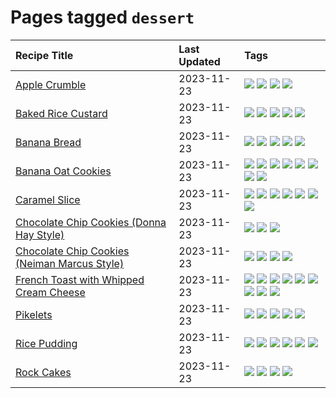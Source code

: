 # Pages tagged `dessert`

|Recipe Title|Last Updated|Tags
|:---|:---|:---|
|[Apple Crumble](../recipes/applecrumble.md)|2023-11-23|[![](https://img.shields.io/badge/tag-dessert-f1d19f)](../tags/dessert.md) [![](https://img.shields.io/badge/tag-stovetop-b6c680)](../tags/stovetop.md) [![](https://img.shields.io/badge/tag-vegan-4e6ea)](../tags/vegan.md) [![](https://img.shields.io/badge/tag-vegetarian-28ab17)](../tags/vegetarian.md)|
|[Baked Rice Custard](../recipes/bakedricecustard.md)|2023-11-23|[![](https://img.shields.io/badge/tag-baked-6d71)](../tags/baked.md) [![](https://img.shields.io/badge/tag-dairy-acbc2f)](../tags/dairy.md) [![](https://img.shields.io/badge/tag-dessert-f1d19f)](../tags/dessert.md) [![](https://img.shields.io/badge/tag-rice-9fef19)](../tags/rice.md) [![](https://img.shields.io/badge/tag-vegetarian-28ab17)](../tags/vegetarian.md)|
|[Banana Bread](../recipes/bananabread.md)|2023-11-23|[![](https://img.shields.io/badge/tag-baked-6d71)](../tags/baked.md) [![](https://img.shields.io/badge/tag-dessert-f1d19f)](../tags/dessert.md) [![](https://img.shields.io/badge/tag-snack-42963a)](../tags/snack.md) [![](https://img.shields.io/badge/tag-vegan-4e6ea)](../tags/vegan.md) [![](https://img.shields.io/badge/tag-vegetarian-28ab17)](../tags/vegetarian.md)|
|[Banana Oat Cookies](../recipes/bananaoatcookies.md)|2023-11-23|[![](https://img.shields.io/badge/tag-baked-6d71)](../tags/baked.md) [![](https://img.shields.io/badge/tag-breakfast-8f457a)](../tags/breakfast.md) [![](https://img.shields.io/badge/tag-dessert-f1d19f)](../tags/dessert.md) [![](https://img.shields.io/badge/tag-great-ab4f55)](../tags/great.md) [![](https://img.shields.io/badge/tag-healthy-9acea8)](../tags/healthy.md) [![](https://img.shields.io/badge/tag-snack-42963a)](../tags/snack.md) [![](https://img.shields.io/badge/tag-vegan-4e6ea)](../tags/vegan.md) [![](https://img.shields.io/badge/tag-vegetarian-28ab17)](../tags/vegetarian.md)|
|[Caramel Slice](../recipes/caramelslice.md)|2023-11-23|[![](https://img.shields.io/badge/tag-amazing-d5a11)](../tags/amazing.md) [![](https://img.shields.io/badge/tag-baked-6d71)](../tags/baked.md) [![](https://img.shields.io/badge/tag-chocolate-94b8ca)](../tags/chocolate.md) [![](https://img.shields.io/badge/tag-dairy-acbc2f)](../tags/dairy.md) [![](https://img.shields.io/badge/tag-dessert-f1d19f)](../tags/dessert.md) [![](https://img.shields.io/badge/tag-long_prep_time-8344b1)](../tags/long_prep_time.md) [![](https://img.shields.io/badge/tag-vegetarian-28ab17)](../tags/vegetarian.md)|
|[Chocolate Chip Cookies (Donna Hay Style)](../recipes/chocolatechipcookiesdonnahay.md)|2023-11-23|[![](https://img.shields.io/badge/tag-baked-6d71)](../tags/baked.md) [![](https://img.shields.io/badge/tag-chocolate-94b8ca)](../tags/chocolate.md) [![](https://img.shields.io/badge/tag-dessert-f1d19f)](../tags/dessert.md)|
|[Chocolate Chip Cookies (Neiman Marcus Style)](../recipes/chocolatechipcookiesneimanmarcus.md)|2023-11-23|[![](https://img.shields.io/badge/tag-amazing-d5a11)](../tags/amazing.md) [![](https://img.shields.io/badge/tag-baked-6d71)](../tags/baked.md) [![](https://img.shields.io/badge/tag-chocolate-94b8ca)](../tags/chocolate.md) [![](https://img.shields.io/badge/tag-dessert-f1d19f)](../tags/dessert.md)|
|[French Toast with Whipped Cream Cheese](../recipes/frenchtoastwhippedcreamcheese.md)|2023-11-23|[![](https://img.shields.io/badge/tag-amazing-d5a11)](../tags/amazing.md) [![](https://img.shields.io/badge/tag-breakfast-8f457a)](../tags/breakfast.md) [![](https://img.shields.io/badge/tag-dairy-acbc2f)](../tags/dairy.md) [![](https://img.shields.io/badge/tag-dessert-f1d19f)](../tags/dessert.md) [![](https://img.shields.io/badge/tag-fried-b7439e)](../tags/fried.md) [![](https://img.shields.io/badge/tag-large_quantity-cb29b)](../tags/large_quantity.md) [![](https://img.shields.io/badge/tag-messy-3a4f8e)](../tags/messy.md) [![](https://img.shields.io/badge/tag-mine-5b6ac0)](../tags/mine.md) [![](https://img.shields.io/badge/tag-vegetarian-28ab17)](../tags/vegetarian.md)|
|[Pikelets](../recipes/pikelets.md)|2023-11-23|[![](https://img.shields.io/badge/tag-breakfast-8f457a)](../tags/breakfast.md) [![](https://img.shields.io/badge/tag-dessert-f1d19f)](../tags/dessert.md) [![](https://img.shields.io/badge/tag-family-f6b493)](../tags/family.md) [![](https://img.shields.io/badge/tag-fried-b7439e)](../tags/fried.md) [![](https://img.shields.io/badge/tag-vegetarian-28ab17)](../tags/vegetarian.md)|
|[Rice Pudding](../recipes/ricepudding.md)|2023-11-23|[![](https://img.shields.io/badge/tag-dairy-acbc2f)](../tags/dairy.md) [![](https://img.shields.io/badge/tag-dessert-f1d19f)](../tags/dessert.md) [![](https://img.shields.io/badge/tag-easy-e4f90)](../tags/easy.md) [![](https://img.shields.io/badge/tag-rice-9fef19)](../tags/rice.md) [![](https://img.shields.io/badge/tag-rice_cooker-32f6f2)](../tags/rice_cooker.md) [![](https://img.shields.io/badge/tag-vegetarian-28ab17)](../tags/vegetarian.md)|
|[Rock Cakes](../recipes/rockcakes.md)|2023-11-23|[![](https://img.shields.io/badge/tag-baked-6d71)](../tags/baked.md) [![](https://img.shields.io/badge/tag-dessert-f1d19f)](../tags/dessert.md) [![](https://img.shields.io/badge/tag-family-f6b493)](../tags/family.md) [![](https://img.shields.io/badge/tag-vegetarian-28ab17)](../tags/vegetarian.md)|